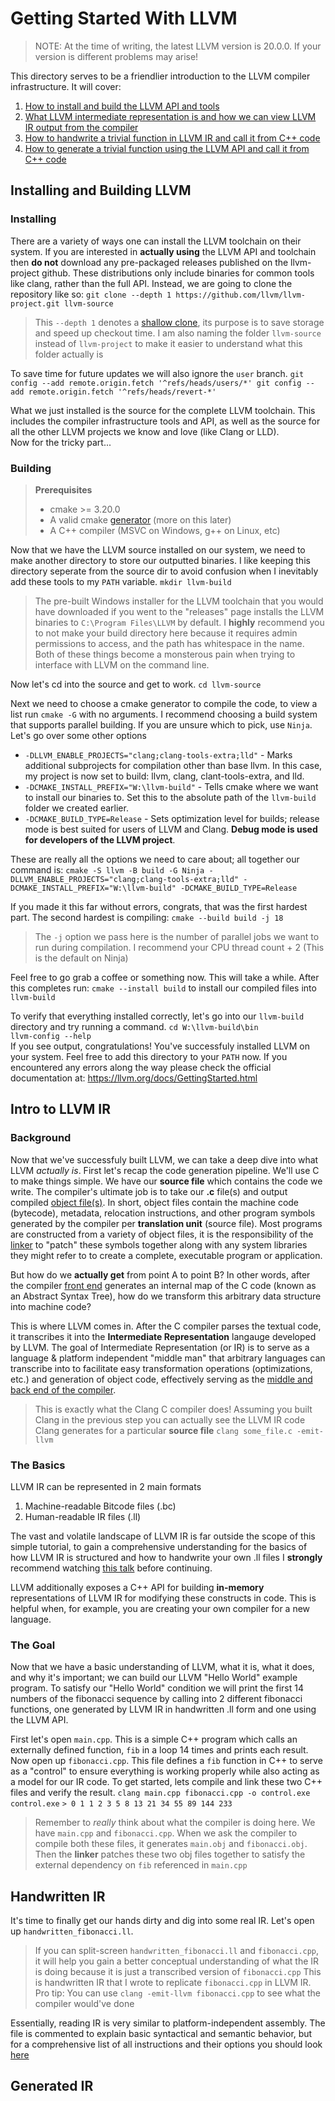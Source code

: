 # Getting Started With LLVM

> NOTE: At the time of writing, the latest LLVM version is 20.0.0. If your version is different problems may arise!

This directory serves to be a friendlier introduction to the LLVM compiler infrastructure.
It will cover:
1. [How to install and build the LLVM API and tools](#installing-and-building-llvm)
2. [What LLVM intermediate representation is and how we can view LLVM IR output from the compiler](#intro-to-llvm-ir)
3. [How to handwrite a trivial function in LLVM IR and call it from C++ code](#handwritten-ir)
4. [How to generate a trivial function using the LLVM API and call it from C++ code](#generated-ir)

## Installing and Building LLVM

### Installing
There are a variety of ways one can install the LLVM toolchain on their system.
If you are interested in **actually using** the LLVM API and toolchain then **do not** download any pre-packaged releases published on the llvm-project github.
These distributions only include binaries for common tools like clang, rather than the full API.
Instead, we are going to clone the repository like so:
`git clone --depth 1 https://github.com/llvm/llvm-project.git llvm-source`
> This `--depth 1` denotes a [shallow clone](git-scm.com/docs/git-clone#Documentation/git-clone.txt---depthltdepthgt), its purpose is to save storage and speed up checkout time.
> I am also naming the folder `llvm-source` instead of `llvm-project` to make it easier to understand what this folder actually is

To save time for future updates we will also ignore the `user` branch.
`git config --add remote.origin.fetch '^refs/heads/users/*'
git config --add remote.origin.fetch '^refs/heads/revert-*'`

What we just installed is the source for the complete LLVM toolchain.
This includes the compiler infrastructure tools and API, as well as the source for all the other LLVM projects we know and love (like Clang or LLD).\
Now for the tricky part...

### Building
> **Prerequisites**
> * cmake >= 3.20.0
> * A valid cmake [generator](https://cmake.org/cmake/help/latest/manual/cmake-generators.7.html) (more on this later)
> * A C++ compiler (MSVC on Windows, g++ on Linux, etc)

Now that we have the LLVM source installed on our system, we need to make another directory to store our outputted binaries.
I like keeping this directory seperate from the source dir to avoid confusion when I inevitably add these tools to my `PATH` variable.
`mkdir llvm-build`
> The pre-built Windows installer for the LLVM toolchain that you would have downloaded if you went to the "releases" page installs the LLVM binaries to `C:\Program Files\LLVM` by default.
> I **highly** recommend you to not make your build directory here because it requires admin permissions to access, and the path has whitespace in the name.
> Both of these things become a monsterous pain when trying to interface with LLVM on the command line.

Now let's cd into the source and get to work.
`cd llvm-source`

Next we need to choose a cmake generator to compile the code, to view a list run `cmake -G` with no arguments.
I recommend choosing a build system that supports parallel building. If you are unsure which to pick, use `Ninja`.
Let's go over some other options
* `-DLLVM_ENABLE_PROJECTS="clang;clang-tools-extra;lld"` - Marks additional subprojects for compilation other than base llvm. In this case,
my project is now set to build: llvm, clang, clant-tools-extra, and lld.
* `-DCMAKE_INSTALL_PREFIX="W:\llvm-build"` - Tells cmake where we want to install our binaries to. Set this to the absolute path of the `llvm-build` folder we created earlier.
* `-DCMAKE_BUILD_TYPE=Release` - Sets optimization level for builds; release mode is best suited for users of LLVM and Clang. **Debug mode is used for developers of the LLVM project**.

These are really all the options we need to care about; all together our command is:
`cmake -S llvm -B build -G Ninja -DLLVM_ENABLE_PROJECTS="clang;clang-tools-extra;lld" -DCMAKE_INSTALL_PREFIX="W:\llvm-build" -DCMAKE_BUILD_TYPE=Release`

If you made it this far without errors, congrats, that was the first hardest part.
The second hardest is compiling:
`cmake --build build -j 18`
> The `-j` option we pass here is the number of parallel jobs we want to run during compilation. I recommend your CPU thread count + 2 (This is the default on Ninja)

Feel free to go grab a coffee or something now. This will take a while.
After this completes run:
`cmake --install build`
to install our compiled files into `llvm-build`

To verify that everything installed correctly, let's go into our `llvm-build` directory and try running a command.
`cd W:\llvm-build\bin`\
`llvm-config --help`\
If you see output, congratulations! You've successfuly installed LLVM on your system. Feel free to add this directory to your `PATH` now.
If you encountered any errors along the way please check the official documentation at: <https://llvm.org/docs/GettingStarted.html>

## Intro to LLVM IR

### Background

Now that we've successfuly built LLVM, we can take a deep dive into what LLVM *actually is*.
First let's recap the code generation pipeline. We'll use C to make things simple.
We have our **source file** which contains the code we write. The compiler's ultimate job is to take our **.c** file(s) and output compiled [object file(s)](https://en.wikipedia.org/wiki/Object_file).
In short, object files contain the machine code (bytecode), metadata, relocation instructions, and other program symbols generated by the compiler per **translation unit** (source file).
Most programs are constructed from a variety of object files, it is the responsibility of the [linker](https://en.wikipedia.org/wiki/Linker_(computing)) to "patch" these symbols together 
along with any system libraries they might refer to to create a complete, executable program or application.

But how do we **actually get** from point A to point B? In other words, after the compiler [front end](https://en.wikipedia.org/wiki/Compiler#Front_end) generates an internal map of the C code (known as an Abstract Syntax Tree), how do we transform this arbitrary data structure into machine code?

This is where LLVM comes in. After the C compiler parses the textual code, it transcribes it into the **Intermediate Representation** langauge developed by LLVM. 
The goal of Intermediate Representation (or IR) is to serve as a language & platform independent "middle man" that arbitrary languages can transcribe into to facilitate easy transformation operations (optimizations, etc.) and generation of object code,
effectively serving as the [middle and back end of the compiler](https://en.wikipedia.org/wiki/Compiler#Middle_end). 
> This is exactly what the Clang C compiler does! Assuming you built Clang in the previous step you can actually see the LLVM IR code Clang generates for a particular **source file**
> `clang some_file.c -emit-llvm`

### The Basics
LLVM IR can be represented in 2 main formats
1. Machine-readable Bitcode files (.bc)
2. Human-readable IR files (.ll)

The vast and volatile landscape of LLVM IR is far outside the scope of this simple tutorial, to gain a comprehensive understanding for the basics of how LLVM IR is structured and how to handwrite your own .ll files I **strongly** recommend watching [this talk](https://www.youtube.com/watch?v=m8G_S5LwlTo) before continuing.

LLVM additionally exposes a C++ API for building **in-memory** representations of LLVM IR for modifying these constructs in code. This is helpful when, for example, you are creating your own compiler for a new language.

### The Goal
Now that we have a basic understanding of LLVM, what it is, what it does, and why it's important; we can build our LLVM "Hello World" example program.
To satisfy our "Hello World" condition we will print the first 14 numbers of the fibonacci sequence by calling into 2 different fibonacci functions, one generated by LLVM IR in handwritten .ll form and one using the LLVM API.

First let's open `main.cpp`. This is a simple C++ program which calls an externally defined function, `fib` in a loop 14 times and prints each result.
Now open up `fibonacci.cpp`. This file defines a `fib` function in C++ to serve as a "control" to ensure everything is working properly while also acting as a model for our IR code.
To get started, lets compile and link these two C++ files and verify the result.
`clang main.cpp fibonacci.cpp -o control.exe`
`control.exe`
`> 0 1 1 2 3 5 8 13 21 34 55 89 144 233`
> Remember to *really* think about what the compiler is doing here. We have `main.cpp` and `fibonacci.cpp`.
> When we ask the compiler to compile both these files, it generates `main.obj` and `fibonacci.obj`.
> Then the **linker** patches these two obj files together to satisfy the external dependency on `fib` referenced in `main.cpp`

## Handwritten IR
It's time to finally get our hands dirty and dig into some real IR. Let's open up `handwritten_fibonacci.ll`. 
> If you can split-screen `handwritten_fibonacci.ll` and `fibonacci.cpp`, it will help you gain a better conceptual understanding of
> what the IR is doing because it is just a transcribed version of `fibonacci.cpp`
This is handwritten IR that I wrote to replicate `fibonacci.cpp` in LLVM IR.
> Pro tip: You can use `clang -emit-llvm fibonacci.cpp` to see what the compiler would've done 

Essentially, reading IR is very similar to platform-independent assembly. The file is commented to explain basic syntactical and semantic behavior, but for a comprehensive list of all instructions and their options you should look [here](https://llvm.org/docs/LangRef.html) 



## Generated IR

